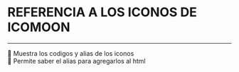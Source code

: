 # REFERENCIA A LOS ICONOS DE ICOMOON
---
🐋  Muestra los codigos y alias de los iconos     
🐋  Permite saber el alias para agregarlos al html
